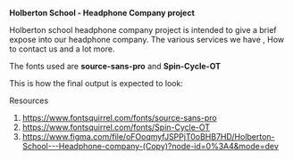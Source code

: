 **Holberton School - Headphone Company project**

Holberton school headphone company project is intended to give a brief expose into our headphone company. The various services we have , How to contact us and a lot more.

The fonts used are **source-sans-pro** and **Spin-Cycle-OT**

This is how the final output is expected to look:

Resources
1. https://www.fontsquirrel.com/fonts/source-sans-pro
2. https://www.fontsquirrel.com/fonts/Spin-Cycle-OT
3. https://www.figma.com/file/oFOoqmyfJSPPjT0oBHB7HD/Holberton-School---Headphone-company-(Copy)?node-id=0%3A4&mode=dev